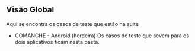 ## Visão Global
Aqui se encontra os casos de teste que estão na suite
- COMANCHE - Android (herdeira)
Os casos de teste que sevem para os dois aplicativos ficam nesta pasta.